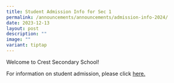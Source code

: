 ```yaml
---
title: Student Admission Info for Sec 1
permalink: /announcements/announcements/admission-info-2024/
date: 2023-12-13
layout: post
description: ""
image: ""
variant: tiptap
---
```

<p>Welcome to Crest Secondary School! </p><p>For information on student admission, please click <a href="https://www.crestsec.edu.sg/i-am-a/p6-student-parent/student-admission-info/" rel="noopener noreferrer nofollow" target="_blank">here.</a></p>